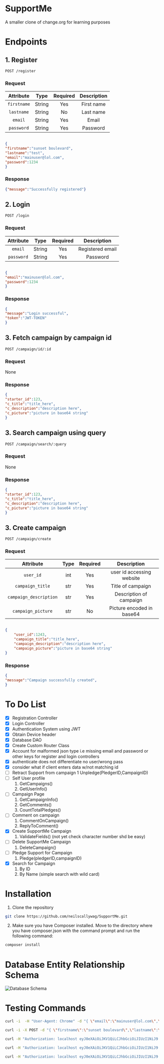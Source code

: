 # SupportMe
 A smaller clone of change.org for learning purposes

# Endpoints

##  1. Register

```API
POST /register
```

### Request

| Attribute  |      Type     |  Required |  Description |
|:----------:|:-------------:|:------:|:------:|
| `firstname` |  String  | Yes | First name |
| `lastname` |     String    |   No | Last name |
| `email` |  String  |    Yes | Email |
| `password` |  String  |    Yes| Password |

```json

{
"firstname":"sunset boulevard",
"lastname":"test",
"email":"mainuser@lol.com",
"password":1234 
}

```

### Response
```json
{"message":"Successfully registered"}
```

## 2. Login
```API
POST /login
```

### Request

| Attribute  |      Type     |  Required |  Description |
|:----------:|:-------------:|:------:|:------:|
| `email` |  String  | Yes | Registered email |
| `password` |     String    |   Yes | Password |


```json

{
"email":"mainuser@lol.com",
"password":1234 
}
```


### Response
```json
{
"message":"Login successful",
"token":"JWT-TOKEN"
}
```

## 3. Fetch campaign by campaign id
```API
POST /campaign/id/:id
```

### Request
None

### Response
```json
{
"starter_id":123,
"c_title":"title_here",
"c_description":"description here",
"c_picture":"picture in base64 string"
}
```
## 3. Search campaign using query
```API
POST /campaign/search/:query
```

### Request
None

### Response
```json
{
"starter_id":123,
"c_title":"title_here",
"c_description":"description here",
"c_picture":"picture in base64 string"
}
```

## 3. Create campaign
```API
POST /campaign/create
```

### Request

| Attribute  |      Type     |  Required |  Description |
|:----------:|:-------------:|:------:|:------:|
| `user_id` |  int | Yes | user id accessing website|
| `campaign_title` |  str | Yes | Title of campaign|
| `campaign_description` |  str | Yes | Description of campaign|
| `campaign_picture` |  str | No | Picture encoded in base64|


```json

{
    "user_id":1243,
    "campaign_title":"title_here",
    "campaign_description":"description here",
    "campaign_picture":"picture in base64 string"
}
```

### Response
```json
{
"message":"Campaign successfully created",
}
```
# To Do List
- [x] Registration Controller
- [x] Login Controller
- [x] Authentication System using JWT
- [x] Obtain Device header
- [x] Database DAO
- [x] Create Custom Router Class
- [x] Account for malformed json type i.e missing email and password or other keys for register and login controllers
- [x] authenticate does not differentiate no user/wrong pass
- [x] consider what if client enters data w/not matching id
- [ ] Retract Support from campaign
    1 Unpledge(PledgerID,CampaignID)
- [ ] Self User profile
    1. GetCampaigns()
    2. GetUserInfo()
- [ ] Campaign Page
    1. GetCampaignInfo()
    2. GetComments()
    3. CountTotalPledges()
- [ ] Comment on campaign
   1. CommentOnCampaign()
   1. ReplyToComment()
- [x] Create SupportMe Campaign
    1. ValidateFields() (not yet check character number shd be easy)
- [ ] Delete SupportMe Campaign
    1. DeleteCampaign()
- [ ] Pledge Support for Campaign
    1. Pledge(pledgerID,campaignID)
- [x] Search for Campaign
    1. By ID
    2. By Name (simple search with wild card)




# Installation
1. Clone the repository 
```bash
git clone https://github.com/neilscallywag/SupportMe.git
```
2. Make sure you have Composer installed. Move to the directory where you have composer.json with the command prompt and run the following command:
```bash
composer install
```



# Database Entity Relationship Schema
![Database Schema](images/schema.jpg)


# Testing Commands
```bash
curl -i  -H "User-Agent: Chrome" -d "{ \"email\":\"mainuser@lol.com\",\"password\":1234 }" -X POST localhost/login
```

```bash
curl -i -X POST -d "{ \"firstname\":\"sunset boulevard\",\"lastname\":\"test\",\"email\":\"mainuser@lol.com\",\"password\":1234 }" localhost/register
```

```bash
curl -H "Authorization: localhost eyJ0eXAiOiJKV1QiLCJhbGciOiJIUzI1NiJ9.eyJpYXQiOjE2NzIwMjEzNzMsImV4cCI6MTY3MjAyNDk3MywiaXNzIjoibG9jYWxob3N0IiwiZGF0YSI6eyJlbWFpbCI6Im1haW51c2VyQGxvbC5jb20iLCJ1c2VyX2lkIjo4fX0.ZFpeiR0bDMpzhNkxmfPl142I2vSxG_Yp5XX7baoN130" -H "User-Agent: Chrome" -d "{\"user_id\":6}" -i -X POST  localhost/campaign/id/1
```

```bash
curl -H "Authorization: localhost eyJ0eXAiOiJKV1QiLCJhbGciOiJIUzI1NiJ9.eyJpYXQiOjE2NzIwMjEzNzMsImV4cCI6MTY3MjAyNDk3MywiaXNzIjoibG9jYWxob3N0IiwiZGF0YSI6eyJlbWFpbCI6Im1haW51c2VyQGxvbC5jb20iLCJ1c2VyX2lkIjo4fX0.ZFpeiR0bDMpzhNkxmfPl142I2vSxG_Yp5XX7baoN130" -H "User-Agent: Chrome" -d "{\"user_id\":6}" -i -X POST  localhost/campaign/search/save%20my
```

```bash
curl -H "Authorization: localhost eyJ0eXAiOiJKV1QiLCJhbGciOiJIUzI1NiJ9.eyJpYXQiOjE2NzIwMjEzNzMsImV4cCI6MTY3MjAyNDk3MywiaXNzIjoibG9jYWxob3N0IiwiZGF0YSI6eyJlbWFpbCI6Im1haW51c2VyQGxvbC5jb20iLCJ1c2VyX2lkIjo4fX0.ZFpeiR0bDMpzhNkxmfPl142I2vSxG_Yp5XX7baoN130" -H "User-Agent: Chrome" -d "{\"user_id\":8, \"campaign_title\":\"Let us eat cake\",\"campaign_description\":\"shit have flight eh\",\"campaign_picture\":\"base 64 string here\"}" -i -X POST  localhost/campaign/create
```
